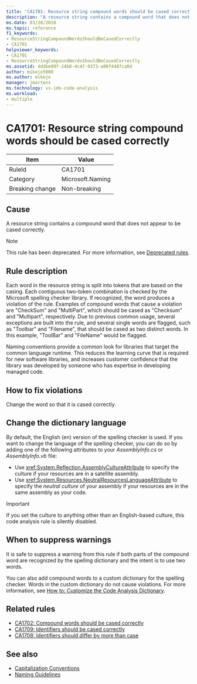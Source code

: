 ```yaml
---
title: 'CA1701: Resource string compound words should be cased correctly'
description: "A resource string contains a compound word that does not appear to be cased correctly."
ms.date: 03/28/2018
ms.topic: reference
f1_keywords:
- ResourceStringCompoundWordsShouldBeCasedCorrectly
- CA1701
helpviewer_keywords:
- CA1701
- ResourceStringCompoundWordsShouldBeCasedCorrectly
ms.assetid: 4ddbe09f-24b8-4c47-9373-a06f4487ca0d
author: mikejo5000
ms.author: mikejo
manager: jmartens
ms.technology: vs-ide-code-analysis
ms.workload:
- multiple
---
```

# CA1701: Resource string compound words should be cased correctly

|Item|Value|
|-|-|
|RuleId|CA1701|
|Category|Microsoft.Naming|
|Breaking change|Non-breaking|

## Cause
A resource string contains a compound word that does not appear to be cased correctly.

> [!NOTE]
> This rule has been deprecated. For more information, see [Deprecated rules](fxcop-unported-deprecated-rules.md).

## Rule description

Each word in the resource string is split into tokens that are based on the casing. Each contiguous two-token combination is checked by the Microsoft spelling checker library. If recognized, the word produces a violation of the rule. Examples of compound words that cause a violation are "CheckSum" and "MultiPart", which should be cased as "Checksum" and "Multipart", respectively. Due to previous common usage, several exceptions are built into the rule, and several single words are flagged, such as "Toolbar" and "Filename", that should be cased as two distinct words. In this example, "ToolBar" and "FileName" would be flagged.

Naming conventions provide a common look for libraries that target the common language runtime. This reduces the learning curve that is required for new software libraries, and increases customer confidence that the library was developed by someone who has expertise in developing managed code.

## How to fix violations

Change the word so that it is cased correctly.

## Change the dictionary language

By default, the English (en) version of the spelling checker is used. If you want to change the language of the spelling checker, you can do so by adding one of the following attributes to your *AssemblyInfo.cs* or *AssemblyInfo.vb* file:

- Use <xref:System.Reflection.AssemblyCultureAttribute> to specify the culture if your resources are in a satellite assembly.
- Use <xref:System.Resources.NeutralResourcesLanguageAttribute> to specify the *neutral culture* of your assembly if your resources are in the same assembly as your code.

> [!IMPORTANT]
> If you set the culture to anything other than an English-based culture, this code analysis rule is silently disabled.

## When to suppress warnings

It is safe to suppress a warning from this rule if both parts of the compound word are recognized by the spelling dictionary and the intent is to use two words.

You can also add compound words to a custom dictionary for the spelling checker. Words in the custom dictionary do not cause violations. For more information, see [How to: Customize the Code Analysis Dictionary](../code-quality/how-to-customize-the-code-analysis-dictionary.md).

## Related rules

- [CA1702: Compound words should be cased correctly](../code-quality/ca1702.md)
- [CA1709: Identifiers should be cased correctly](../code-quality/ca1709.md)
- [CA1708: Identifiers should differ by more than case](/dotnet/fundamentals/code-analysis/quality-rules/ca1708)

## See also

- [Capitalization Conventions](/dotnet/standard/design-guidelines/capitalization-conventions)
- [Naming Guidelines](/dotnet/standard/design-guidelines/naming-guidelines)
